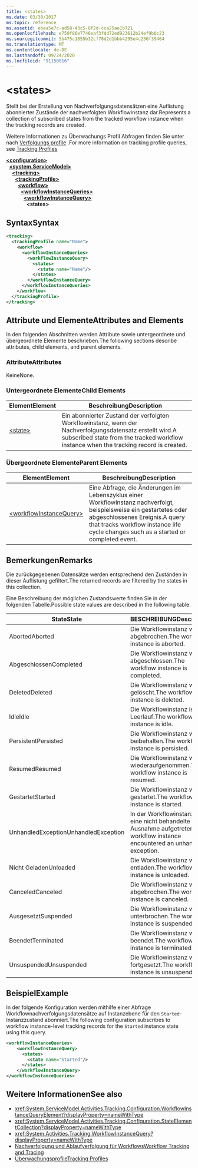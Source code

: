```yaml
---
title: <states>
ms.date: 03/30/2017
ms.topic: reference
ms.assetid: ebea5e7c-ad58-43c5-8f2d-cca25ae1b721
ms.openlocfilehash: e759f86e7746eaf3fdd72ed923612b24ef9b0c23
ms.sourcegitcommit: 5b475c1855b32cf78d2d1bbb4295e4c236f39464
ms.translationtype: MT
ms.contentlocale: de-DE
ms.lasthandoff: 09/24/2020
ms.locfileid: "91150816"
---
```

# \<states>

<span data-ttu-id="2838f-101">Stellt bei der Erstellung von Nachverfolgungsdatensätzen eine Auflistung abonnierter Zustände der nachverfolgten Workflowinstanz dar.</span><span class="sxs-lookup"><span data-stu-id="2838f-101">Represents a collection of subscribed states from the tracked workflow instance when the tracking records are created.</span></span>  
  
 <span data-ttu-id="2838f-102">Weitere Informationen zu Überwachungs Profil Abfragen finden Sie unter nach [Verfolgungs profile](../../../windows-workflow-foundation/tracking-profiles.md) .</span><span class="sxs-lookup"><span data-stu-id="2838f-102">For more information on tracking profile queries, see [Tracking Profiles](../../../windows-workflow-foundation/tracking-profiles.md)</span></span>  
  
[**\<configuration>**](../configuration-element.md)\
&nbsp;&nbsp;[**\<system.ServiceModel>**](system-servicemodel-of-workflow.md)\
&nbsp;&nbsp;&nbsp;&nbsp;[**\<tracking>**](tracking.md)\
&nbsp;&nbsp;&nbsp;&nbsp;&nbsp;&nbsp;[**\<trackingProfile>**](trackingprofile.md)\
&nbsp;&nbsp;&nbsp;&nbsp;&nbsp;&nbsp;&nbsp;&nbsp;[**\<workflow>**](workflow.md)\
&nbsp;&nbsp;&nbsp;&nbsp;&nbsp;&nbsp;&nbsp;&nbsp;&nbsp;&nbsp;[**\<workflowInstanceQueries>**](workflowinstancequeries.md)\
&nbsp;&nbsp;&nbsp;&nbsp;&nbsp;&nbsp;&nbsp;&nbsp;&nbsp;&nbsp;&nbsp;&nbsp;[**\<workflowInstanceQuery>**](workflowinstancequery.md)\
&nbsp;&nbsp;&nbsp;&nbsp;&nbsp;&nbsp;&nbsp;&nbsp;&nbsp;&nbsp;&nbsp;&nbsp;&nbsp;&nbsp;**\<states>**  
  
## <a name="syntax"></a><span data-ttu-id="2838f-103">Syntax</span><span class="sxs-lookup"><span data-stu-id="2838f-103">Syntax</span></span>  
  
```xml  
<tracking>
  <trackingProfile name="Name">
    <workflow>
      <workflowInstanceQueries>
        <workflowInstanceQuery>
          <states>
            <state name="Name"/>
          </states>
        </workflowInstanceQuery>
      </workflowInstanceQueries>
    </workflow>
  </trackingProfile>
</tracking>  
```  
  
## <a name="attributes-and-elements"></a><span data-ttu-id="2838f-104">Attribute und Elemente</span><span class="sxs-lookup"><span data-stu-id="2838f-104">Attributes and Elements</span></span>  

 <span data-ttu-id="2838f-105">In den folgenden Abschnitten werden Attribute sowie untergeordnete und übergeordnete Elemente beschrieben.</span><span class="sxs-lookup"><span data-stu-id="2838f-105">The following sections describe attributes, child elements, and parent elements.</span></span>  
  
### <a name="attributes"></a><span data-ttu-id="2838f-106">Attribute</span><span class="sxs-lookup"><span data-stu-id="2838f-106">Attributes</span></span>  

 <span data-ttu-id="2838f-107">Keine</span><span class="sxs-lookup"><span data-stu-id="2838f-107">None.</span></span>  
  
### <a name="child-elements"></a><span data-ttu-id="2838f-108">Untergeordnete Elemente</span><span class="sxs-lookup"><span data-stu-id="2838f-108">Child Elements</span></span>  
  
|<span data-ttu-id="2838f-109">Element</span><span class="sxs-lookup"><span data-stu-id="2838f-109">Element</span></span>|<span data-ttu-id="2838f-110">Beschreibung</span><span class="sxs-lookup"><span data-stu-id="2838f-110">Description</span></span>|  
|-------------|-----------------|  
|[\<state>](states.md)|<span data-ttu-id="2838f-111">Ein abonnierter Zustand der verfolgten Workflowinstanz, wenn der Nachverfolgungsdatensatz erstellt wird.</span><span class="sxs-lookup"><span data-stu-id="2838f-111">A subscribed state from the tracked workflow instance when the tracking record is created.</span></span>|  
  
### <a name="parent-elements"></a><span data-ttu-id="2838f-112">Übergeordnete Elemente</span><span class="sxs-lookup"><span data-stu-id="2838f-112">Parent Elements</span></span>  
  
|<span data-ttu-id="2838f-113">Element</span><span class="sxs-lookup"><span data-stu-id="2838f-113">Element</span></span>|<span data-ttu-id="2838f-114">Beschreibung</span><span class="sxs-lookup"><span data-stu-id="2838f-114">Description</span></span>|  
|-------------|-----------------|  
|[\<workflowInstanceQuery>](workflowinstancequery.md)|<span data-ttu-id="2838f-115">Eine Abfrage, die Änderungen im Lebenszyklus einer Workflowinstanz nachverfolgt, beispielsweise ein gestartetes oder abgeschlossenes Ereignis.</span><span class="sxs-lookup"><span data-stu-id="2838f-115">A query that tracks workflow instance life cycle changes such as a started or completed event.</span></span>|  
  
## <a name="remarks"></a><span data-ttu-id="2838f-116">Bemerkungen</span><span class="sxs-lookup"><span data-stu-id="2838f-116">Remarks</span></span>  

 <span data-ttu-id="2838f-117">Die zurückgegebenen Datensätze werden entsprechend den Zuständen in dieser Auflistung gefiltert.</span><span class="sxs-lookup"><span data-stu-id="2838f-117">The returned records are filtered by the states in this collection.</span></span>  
  
 <span data-ttu-id="2838f-118">Eine Beschreibung der möglichen Zustandswerte finden Sie in der folgenden Tabelle.</span><span class="sxs-lookup"><span data-stu-id="2838f-118">Possible state values are described in the following table.</span></span>  
  
|<span data-ttu-id="2838f-119">State</span><span class="sxs-lookup"><span data-stu-id="2838f-119">State</span></span>|<span data-ttu-id="2838f-120">BESCHREIBUNG</span><span class="sxs-lookup"><span data-stu-id="2838f-120">Description</span></span>|  
|-----------|-----------------|  
|<span data-ttu-id="2838f-121">Aborted</span><span class="sxs-lookup"><span data-stu-id="2838f-121">Aborted</span></span>|<span data-ttu-id="2838f-122">Die Workflowinstanz wurde abgebrochen.</span><span class="sxs-lookup"><span data-stu-id="2838f-122">The workflow instance is aborted.</span></span>|  
|<span data-ttu-id="2838f-123">Abgeschlossen</span><span class="sxs-lookup"><span data-stu-id="2838f-123">Completed</span></span>|<span data-ttu-id="2838f-124">Die Workflowinstanz wurde abgeschlossen.</span><span class="sxs-lookup"><span data-stu-id="2838f-124">The workflow instance is completed.</span></span>|  
|<span data-ttu-id="2838f-125">Deleted</span><span class="sxs-lookup"><span data-stu-id="2838f-125">Deleted</span></span>|<span data-ttu-id="2838f-126">Die Workflowinstanz wurde gelöscht.</span><span class="sxs-lookup"><span data-stu-id="2838f-126">The workflow instance is deleted.</span></span>|  
|<span data-ttu-id="2838f-127">Idle</span><span class="sxs-lookup"><span data-stu-id="2838f-127">Idle</span></span>|<span data-ttu-id="2838f-128">Die Workflowinstanz ist im Leerlauf.</span><span class="sxs-lookup"><span data-stu-id="2838f-128">The workflow instance is idle.</span></span>|  
|<span data-ttu-id="2838f-129">Persistent</span><span class="sxs-lookup"><span data-stu-id="2838f-129">Persisted</span></span>|<span data-ttu-id="2838f-130">Die Workflowinstanz wurde beibehalten.</span><span class="sxs-lookup"><span data-stu-id="2838f-130">The workflow instance is persisted.</span></span>|  
|<span data-ttu-id="2838f-131">Resumed</span><span class="sxs-lookup"><span data-stu-id="2838f-131">Resumed</span></span>|<span data-ttu-id="2838f-132">Die Workflowinstanz wurde wiederaufgenommen.</span><span class="sxs-lookup"><span data-stu-id="2838f-132">The workflow instance is resumed.</span></span>|  
|<span data-ttu-id="2838f-133">Gestartet</span><span class="sxs-lookup"><span data-stu-id="2838f-133">Started</span></span>|<span data-ttu-id="2838f-134">Die Workflowinstanz wurde gestartet.</span><span class="sxs-lookup"><span data-stu-id="2838f-134">The workflow instance is started.</span></span>|  
|<span data-ttu-id="2838f-135">UnhandledException</span><span class="sxs-lookup"><span data-stu-id="2838f-135">UnhandledException</span></span>|<span data-ttu-id="2838f-136">In der Workflowinstanz ist eine nicht behandelte Ausnahme aufgetreten.</span><span class="sxs-lookup"><span data-stu-id="2838f-136">The workflow instance encountered an unhandled exception.</span></span>|  
|<span data-ttu-id="2838f-137">Nicht Geladen</span><span class="sxs-lookup"><span data-stu-id="2838f-137">Unloaded</span></span>|<span data-ttu-id="2838f-138">Die Workflowinstanz wurde entladen.</span><span class="sxs-lookup"><span data-stu-id="2838f-138">The workflow instance is unloaded.</span></span>|  
|<span data-ttu-id="2838f-139">Canceled</span><span class="sxs-lookup"><span data-stu-id="2838f-139">Canceled</span></span>|<span data-ttu-id="2838f-140">Die Workflowinstanz wurde abgebrochen.</span><span class="sxs-lookup"><span data-stu-id="2838f-140">The workflow instance is canceled.</span></span>|  
|<span data-ttu-id="2838f-141">Ausgesetzt</span><span class="sxs-lookup"><span data-stu-id="2838f-141">Suspended</span></span>|<span data-ttu-id="2838f-142">Die Workflowinstanz wurde unterbrochen.</span><span class="sxs-lookup"><span data-stu-id="2838f-142">The workflow instance is suspended.</span></span>|  
|<span data-ttu-id="2838f-143">Beendet</span><span class="sxs-lookup"><span data-stu-id="2838f-143">Terminated</span></span>|<span data-ttu-id="2838f-144">Die Workflowinstanz wurde beendet.</span><span class="sxs-lookup"><span data-stu-id="2838f-144">The workflow instance is terminated.</span></span>|  
|<span data-ttu-id="2838f-145">Unsuspended</span><span class="sxs-lookup"><span data-stu-id="2838f-145">Unsuspended</span></span>|<span data-ttu-id="2838f-146">Die Workflowinstanz wurde fortgesetzt.</span><span class="sxs-lookup"><span data-stu-id="2838f-146">The workflow instance is unsuspended.</span></span>|  
  
## <a name="example"></a><span data-ttu-id="2838f-147">Beispiel</span><span class="sxs-lookup"><span data-stu-id="2838f-147">Example</span></span>  

 <span data-ttu-id="2838f-148">In der folgende Konfiguration werden mithilfe einer Abfrage Workflownachverfolgungsdatensätze auf Instanzebene für den `Started`-Instanzzustand abonniert.</span><span class="sxs-lookup"><span data-stu-id="2838f-148">The following configuration subscribes to workflow instance-level tracking records for the `Started` instance state using this query.</span></span>  
  
```xml  
<workflowInstanceQueries>  
    <workflowInstanceQuery>  
      <states>  
        <state name="Started"/>  
      </states>  
    </workflowInstanceQuery>  
</workflowInstanceQueries>  
```  
  
## <a name="see-also"></a><span data-ttu-id="2838f-149">Weitere Informationen</span><span class="sxs-lookup"><span data-stu-id="2838f-149">See also</span></span>

- <xref:System.ServiceModel.Activities.Tracking.Configuration.WorkflowInstanceQueryElement?displayProperty=nameWithType>
- <xref:System.ServiceModel.Activities.Tracking.Configuration.StateElementCollection?displayProperty=nameWithType>
- <xref:System.Activities.Tracking.WorkflowInstanceQuery?displayProperty=nameWithType>
- [<span data-ttu-id="2838f-150">Nachverfolgung und Ablaufverfolgung für Workflows</span><span class="sxs-lookup"><span data-stu-id="2838f-150">Workflow Tracking and Tracing</span></span>](../../../windows-workflow-foundation/workflow-tracking-and-tracing.md)
- [<span data-ttu-id="2838f-151">Überwachungsprofile</span><span class="sxs-lookup"><span data-stu-id="2838f-151">Tracking Profiles</span></span>](../../../windows-workflow-foundation/tracking-profiles.md)
